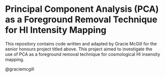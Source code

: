 # Principal Component Analysis (PCA) as a Foreground Removal Technique for HI Intensity Mapping

This repository contains code written and adapted by Gracie McGill for the senior honours project titled above. 
This project aimed to investigate the use of PCA as a foreground removal technique for cosmological HI insensity mapping. <br/>



 @graciemcgill 
